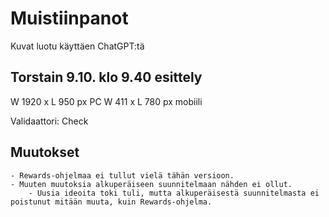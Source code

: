 # Muistiinpanot
Kuvat luotu käyttäen ChatGPT:tä

## Torstain 9.10. klo 9.40 esittely

W 1920 x L 950 px PC
W 411 x L 780 px mobiili

Validaattori: Check

## Muutokset
    - Rewards-ohjelmaa ei tullut vielä tähän versioon.
    - Muuten muutoksia alkuperäiseen suunnitelmaan nähden ei ollut.
        - Uusia ideoita toki tuli, mutta alkuperäisestä suunnitelmasta ei poistunut mitään muuta, kuin Rewards-ohjelma.







